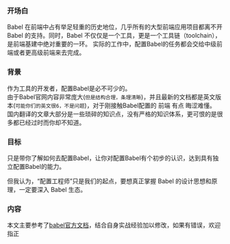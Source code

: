 <!--
 * @Desc: 
 * @FilePath: /tutor-babel/docs/README.md
 * @Author: liujianwei1
 * @Date: 2021-05-14 11:15:59
 * @LastEditors: liujianwei1
 * @Reference Desc: 
-->

### 开场白
Babel 在前端中占有举足轻重的历史地位，几乎所有的大型前端应用项目都离不开 Babel 的支持。同时，Babel 不仅仅是一个工具，更是一个工具链（toolchain），是前端基建中绝对重要的一环。
实际的工作中，配置Babel的任务都会交给中级前端或者更高级前端来去完成。

### 背景
作为工具的开发者，配置Babel是必不可少的。  
由于Babel官网内容非常庞大(`但是结构合理，条理清晰`)，并且最新的文档都是英文版本(`可能你们的英文很6，不是问题`)，对于刚接触Babel配置的 前端 有点 晦涩难懂。  
国内翻译的文章大部分是一些琐碎的知识点，没有严格的知识体系，更可恨的是很多都已经过时而你却不知道。

### 目标
只是带你了解如何去配置Babel，让你对配置Babel有个初步的认识，达到具有独立配置Babel的能力。  

但我认为，“配置工程师”只是我们的起点，要想真正掌握 Babel 的设计思想和原理，一定要深入 Babel 生态。

### 内容
本文主要参考了[babel官方文档](https://babeljs.io/docs/en/)，结合自身实战经验加以修改，如果有错误，欢迎指正